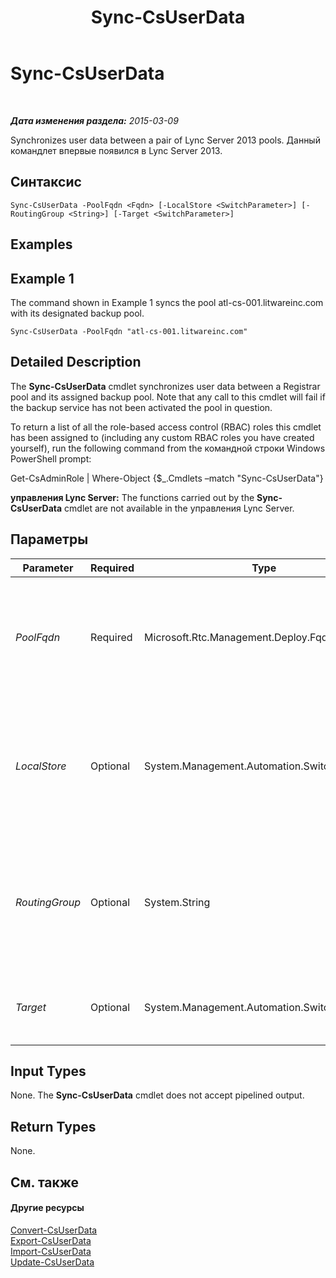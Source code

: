 ﻿---
title: Sync-CsUserData
TOCTitle: Sync-CsUserData
ms:assetid: c385041f-f3f7-4db0-9ca7-b5f20a5d81d5
ms:mtpsurl: https://technet.microsoft.com/ru-ru/library/JJ205242(v=OCS.15)
ms:contentKeyID: 49311102
ms.date: 05/19/2016
mtps_version: v=OCS.15
ms.translationtype: HT
---

# Sync-CsUserData

 

_**Дата изменения раздела:** 2015-03-09_

Synchronizes user data between a pair of Lync Server 2013 pools. Данный командлет впервые появился в Lync Server 2013.

## Синтаксис

    Sync-CsUserData -PoolFqdn <Fqdn> [-LocalStore <SwitchParameter>] [-RoutingGroup <String>] [-Target <SwitchParameter>]

## Examples

## Example 1

The command shown in Example 1 syncs the pool atl-cs-001.litwareinc.com with its designated backup pool.

    Sync-CsUserData -PoolFqdn "atl-cs-001.litwareinc.com"

## Detailed Description

The **Sync-CsUserData** cmdlet synchronizes user data between a Registrar pool and its assigned backup pool. Note that any call to this cmdlet will fail if the backup service has not been activated the pool in question.

To return a list of all the role-based access control (RBAC) roles this cmdlet has been assigned to (including any custom RBAC roles you have created yourself), run the following command from the командной строки Windows PowerShell prompt:

Get-CsAdminRole | Where-Object {$\_.Cmdlets –match "Sync-CsUserData"}

**управления Lync Server:** The functions carried out by the **Sync-CsUserData** cmdlet are not available in the управления Lync Server.

## Параметры


<table>
<colgroup>
<col style="width: 25%" />
<col style="width: 25%" />
<col style="width: 25%" />
<col style="width: 25%" />
</colgroup>
<thead>
<tr class="header">
<th>Parameter</th>
<th>Required</th>
<th>Type</th>
<th>Description</th>
</tr>
</thead>
<tbody>
<tr class="odd">
<td><p><em>PoolFqdn</em></p></td>
<td><p>Required</p></td>
<td><p>Microsoft.Rtc.Management.Deploy.Fqdn</p></td>
<td><p>Fully qualified domain name of the primary Lync Server 2013 pool. For example:</p>
<p>-PoolFqdn &quot;atl-cs-001.litwareinc.com&quot;</p></td>
</tr>
<tr class="even">
<td><p><em>LocalStore</em></p></td>
<td><p>Optional</p></td>
<td><p>System.Management.Automation.SwitchParameter</p></td>
<td><p>Retrieves the user data from the local replica of the Central Management store rather than from the Central Management store itself.</p></td>
</tr>
<tr class="odd">
<td><p><em>RoutingGroup</em></p></td>
<td><p>Optional</p></td>
<td><p>System.String</p></td>
<td><p>Enables you to synchronize data only for the specified routing groups. Routing groups are used to indicate the Front End server that users register with.</p></td>
</tr>
<tr class="even">
<td><p><em>Target</em></p></td>
<td><p>Optional</p></td>
<td><p>System.Management.Automation.SwitchParameter</p></td>
<td><p>Synchronizes data with the preassigned backup pool.</p></td>
</tr>
</tbody>
</table>


## Input Types

None. The **Sync-CsUserData** cmdlet does not accept pipelined output.

## Return Types

None.

## См. также

#### Другие ресурсы

[Convert-CsUserData](convert-csuserdata.md)  
[Export-CsUserData](export-csuserdata.md)  
[Import-CsUserData](import-csuserdata.md)  
[Update-CsUserData](update-csuserdata.md)

